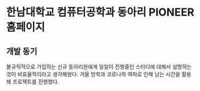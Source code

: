 # 한남대학교 컴퓨터공학과 동아리 PIONEER 홈페이지
## 개발 동기
불규칙적으로 가입하는 신규 동아리원에게 일일이 진행중인 스터디에 대해서 설명하는 것이 비효율적이라고 생각해왔다. 겨울 방학과 코로나의 여파로 인해 남는 시간을 활용해 프로젝트를 진행했다.

